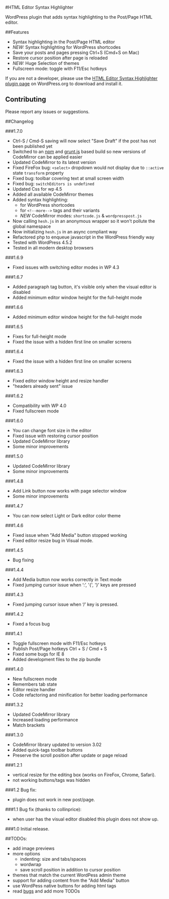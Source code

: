 #HTML Editor Syntax Highlighter

WordPress plugin that adds syntax highlighting to the Post/Page HTML editor.


##Features

* Syntax highlighting in the Post/Page HTML editor
* _NEW:_ Syntax highlighting for WordPress shortcodes
* Save your posts and pages pressing Ctrl+S (Cmd+S on Mac)
* Restore cursor position after page is reloaded
* _NEW:_ Huge Selection of themes
* Fullscreen mode: toggle with F11/Esc hotkeys

If you are not a developer, please use the [HTML Editor Syntax Highlighter plugin page](http://wordpress.org/plugins/html-editor-syntax-highlighter/) on WordPress.org to download and install it.


## Contributing

Please report any issues or suggestions.


##Changelog

###1.7.0
* Ctrl-S / Cmd-S saving will now select "Save Draft" if the post has not been published yet
* Switched to an [npm](https://www.npmjs.com/) and [grunt.js](http://gruntjs.com/) based build so new versions of CodeMirror can be applied easier
* Updated CodeMirror to its latest version
* Fixed FireFox bug: `<select>` dropdown would not display due to `::active` state `transform` property
* Fixed bug: toolbar covering text at small screen width
* Fixed bug: `switchEditors is undefined`
* Updated Css for wp 4.5
* Added all available CodeMirror themes
* Added syntax highlighting:
	- for WordPress shortcodes
	- for `<!--more-->` tags and their variants
	- _NEW_ CodeMirror modes: `shortcode.js` & `wordpresspost.js`
* Now calling `hesh.js` in an anonymous wrapper so it won't pollute the global namespace
* Now initializing `hesh.js` in an async compliant way
* Refactored php to enqueue javascript in the WordPress friendly way
* Tested with WordPress 4.5.2
* Tested in all modern desktop browsers

###1.6.9
* Fixed issues with switching editor modes in WP 4.3

###1.6.7
* Added paragraph tag button, it's visible only when the visual editor is disabled
* Added minimum editor window height for the full-height mode

###1.6.6
* Added minimum editor window height for the full-height mode

###1.6.5
* Fixes for full-height mode
* Fixed the issue with a hidden first line on smaller screens

###1.6.4
* Fixed the issue with a hidden first line on smaller screens

###1.6.3
* Fixed editor window height and resize handler
* "headers already sent" issue

###1.6.2
* Compatibility with WP 4.0
* Fixed fullscreen mode

###1.6.0
* You can change font size in the editor
* Fixed issue with restoring cursor position
* Updated CodeMirror library
* Some minor improvements

###1.5.0
* Updated CodeMirror library
* Some minor improvements

###1.4.8
* Add Link button now works with page selector window
* Some minor improvements

###1.4.7
* You can now select Light or Dark editor color theme

###1.4.6
* Fixed issue when "Add Media" button stopped working
* Fixed editor resize bug in Visual mode.

###1.4.5
* Bug fixing

###1.4.4
* Add Media button now works correctly in Text mode
* Fixed jumping cursor issue when ‘:’, '{', '}' keys are pressed

###1.4.3
* Fixed jumping cursor issue when ‘/’ key is pressed.

###1.4.2
* Fixed a focus bug

###1.4.1
* Toggle fullscreen mode with F11/Esc hotkeys
* Publish Post/Page hotkeys Ctrl + S / Cmd + S
* Fixed some bugs for IE 8
* Added development files to the zip bundle

###1.4.0
* New fullscreen mode
* Remembers tab state
* Editor resize handler
* Code refactoring and minification for better loading performance

###1.3.2
* Updated CodeMirror library
* Increased loading performance
* Match brackets

###1.3.0
* CodeMirror library updated to version 3.02
* Added quick-tags toolbar buttons
* Preserve the scroll position after update or page reload

###1.2.1
* vertical resize for the editing box (works on FireFox, Chrome, Safari).
* not working buttons/tags was hidden

###1.2
Bug fix:
* plugin does not work in new post/page.

###1.1
Bug fix (thanks to collinprice):
* when user has the visual editor disabled this plugin does not show up.

###1.0
Initial release.


##TODOs:
* add image previews
* more options
	- indenting: size and tabs/spaces
	- wordwrap
	- save scroll position in addition to cursor position
* themes that match the current WordPess admin theme
* support for adding content from the "Add Media" button
* use WordPess native buttons for adding html tags
* read [bugs](https://wordpress.org/support/plugin/html-editor-syntax-highlighter) and add more TODOs
